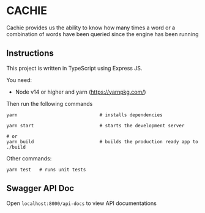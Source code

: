 # CACHIE

Cachie provides us the ability to know how many times a word or a combination of words have been queried since the engine has been running

## Instructions

This project is written in TypeScript using Express JS.

You need:

- Node v14 or higher and yarn (https://yarnpkg.com/)

Then run the following commands

```
yarn                              # installs dependencies

yarn start                        # starts the development server

# or
yarn build                        # builds the production ready app to ./build
```

Other commands:

```
yarn test   # runs unit tests
```

## Swagger API Doc
Open `localhost:8000/api-docs` to view API documentations